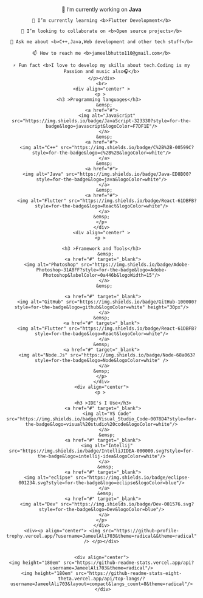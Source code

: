 <div align="center">
    <p>
      🔭 I’m currently working on <b>Java</b>
    
    🌱 I’m currently learning <b>Flutter Development</b>
    
    👯 I’m looking to collaborate on <b>Open source projects</b>
    
    💬 Ask me about <b>C++,Java,Web development and other tech stuff</b>
    
    📫 How to reach me <b>jameelbhutto110@gmail.com</b>
    
    ⚡ Fun fact <b>I love to develop my skills about tech.Coding is my Passion and music also🎧</b>
    </p></div>
    <br>
    <div align="center" >
    <p > 
    <h3 >Programming languages</h3>  
      &emsp;
    <a href="#">
        <img alt="JavaScript" src="https://img.shields.io/badge/JavaScript-323330?style=for-the-badge&logo=javascript&logoColor=F7DF1E"/>
      </a>
      &emsp;
    <a href="#">
        <img alt="C++" src="https://img.shields.io/badge/C%2B%2B-00599C?style=for-the-badge&logo=c%2B%2B&logoColor=white"/>
      </a>
      &emsp;
    <a href="#">
        <img alt="Java" src="https://img.shields.io/badge/Java-ED8B00?style=for-the-badge&logo=java&logoColor=white"/>
      </a>
      &emsp;
    <a href="#">
        <img alt="Flutter" src="https://img.shields.io/badge/React-61DBFB?style=for-the-badge&logo=React&logoColor=white"/>
      </a>
    &emsp;
    </p>
    </div>
    <div align="center" >
    <p > 
    
      <h3 >Framework and Tools</h3>  
       &emsp;
      <a href="#" target="_blank"> 
        <img alt="Photoshop" src="https://img.shields.io/badge/Adobe-Photoshop-31A8FF?style=for-the-badge&logo=Adobe-Photoshop&labelColor=0a446b&logoWidth=15"/>
      </a>
      &emsp;
      
      <a href="#" target="_blank"> 
        <img alt="GitHub" src="https://img.shields.io/badge/GitHub-100000?style=for-the-badge&logo=github&logoColor=white" height="30px"/>
      </a>
    &emsp;
     <a href="#" target="_blank"> 
        <img alt="Flutter" src="https://img.shields.io/badge/React-61DBFB?style=for-the-badge&logo=React&logoColor=white"/>
      </a>
    &emsp;
     <a href="#" target="_blank"> 
        <img alt="Node.Js" src="https://img.shields.io/badge/Node-68a063?style=for-the-badge&logo=Node&logoColor=white" />
      </a>
    &emsp;
    </p>
    </div>
    <div align="center">
    <p > 
    
      <h3 >IDE's I Use</h3> 
      <a href="#" target="_blank"> 
        <img alt="VS Code" src="https://img.shields.io/badge/Visual_Studio_Code-0078D4?style=for-the-badge&logo=visual%20studio%20code&logoColor=white"/>
      </a>
        &emsp;
      <a href="#" target="_blank"> 
        <img alt="Intellij" src="https://img.shields.io/badge/IntelliJIDEA-000000.svg?style=for-the-badge&logo=intellij-idea&logoColor=white"/>
      </a>
       &emsp;
      <a href="#" target="_blank"> 
        <img alt="eclipse" src="https://img.shields.io/badge/eclipse-001234.svg?style=for-the-badge&logo=eclipse&logoColor=blue"/>
      </a>
       &emsp;
      <a href="#" target="_blank"> 
        <img alt="Dev" src="https://img.shields.io/badge/Dev-001576.svg?style=for-the-badge&logo=Dev&logoColor=blue"/>
      </a>
    </p>
    </div>
    <div><p align="center"> <img src="https://github-profile-trophy.vercel.app/?username=JameelAli703&theme=radical&&theme=radical" /> </p></div>
    
    
    <div align="center">
    <img height="180em" src="https://github-readme-stats.vercel.app/api?username=JameelAli703&theme=radical"/>
    <img height="180em" src="https://github-readme-stats-eight-theta.vercel.app/api/top-langs/?username=JameelAli703&layout=compact&langs_count=8&theme=radical"/>
     </div>
    
